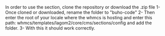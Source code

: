 In order to use the section, clone the repository or download the .zip file
1- Once cloned or downloaded, rename the folder to "buho-code"
2- Then enter the root of your locale where the whmcs is hosting and enter this path: whmcs/templates/lagom2/core/cms/sections/config and add the folder.
3- With this it should work correctly.
